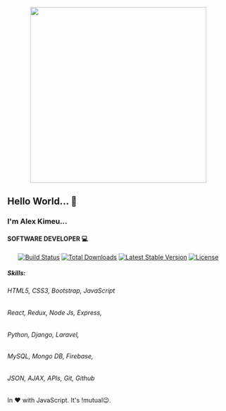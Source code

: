 <p align="center"><img src="https://pbs.twimg.com/profile_banners/799886254468907008/1592416705/1500x500" width="400"></p>

## Hello World... 👋

### I'm Alex Kimeu...
#### SOFTWARE DEVELOPER 💻

<p align="center">
<a href="https://travis-ci.org/laravel/framework"><img src="https://travis-ci.org/laravel/framework.svg" alt="Build Status"></a>
<a href="https://packagist.org/packages/laravel/framework"><img src="https://poser.pugx.org/laravel/framework/d/total.svg" alt="Total Downloads"></a>
<a href="https://packagist.org/packages/laravel/framework"><img src="https://poser.pugx.org/laravel/framework/v/stable.svg" alt="Latest Stable Version"></a>
<a href="https://packagist.org/packages/laravel/framework"><img src="https://poser.pugx.org/laravel/framework/license.svg" alt="License"></a>
</p>

##### Skills:
###### HTML5, CSS3, Bootstrap, JavaScript
###### React, Redux, Node Js, Express,  
###### Python, Django, Laravel, 
###### MySQL, Mongo DB, Firebase,
###### JSON, AJAX, APIs, Git, Github  

In ❤️ with JavaScript. It's !mutual😉.
